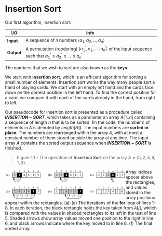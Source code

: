 # Insertion Sort

Our first algorithm, insertion sort:

| I/O | Info |
|-----|------|
|**Input**| A sequence of $n$ numbers $\langle a_{1}, a_{2}, ..., a_{n}\rangle$
|**Output**| A permutation (reodering) $\langle a_{1}^{'}, a_{2}^{'}, ..., a_{n}^{'}\rangle$ of the input sequence such that $a_{1}^{'} \le a_{2}^{'} \le ... \le a_{n}^{'}$

The numbers that we wish to sort are also known as the __keys__.

We start with __insertion sort__, which is an efficent algorithm for sorting a small number of elements. Insertion sort works the way many people sort a hand of playing cards. We start with an empty left hand and the cards face down on the correct position in the left hand. To find the correct position for a card, we compare it with each of the cards already in the hand, from right to left.

Our pseudocode for insertion sort is presented as a procedure called __$INSERTION-SORT$__, which takes as a parameter an array $A[1..n]$ containing a sequence of length $n$ that is to be sorted. (In the code, the number $n$ of elements in $A$ is denoted by $length[A]$). The input numbers are __sorted in place__. The numbers are rearranged within the array $A$, with at most a constant number of them stored outside the array at any time. The input array $A$ contains the sorted output sequence when __$INSERTION-SORT$__ is finished.

> Figure 1.1 - The operation of __Insertion Sort__ on the array $A = \langle 5, 2, 4, 6, 1, 3 \rangle$.
<img align="left" src="https://github.com/romuro-pauliv/Algorithms/blob/main/a1%20-%20Insertion%20Sort/static/Insertion%20Sort.png?raw=true" alt="Insertion Sort" width="400"/>

Array indices appear above the rectangles, and values stored in the array positions appear within the rectangles. (a)-(e) The iterations of the __for__ loop of lines 1-8. In each iteration, the black rectangle holds the key taken from $A[j]$, whitch is compared with the values in shaded rectangles to its left in the test of line 5. Shaded arrows show array values moved one position to the right in line 6, and black arrows indicate where the key moved to in line 8. (f) The final sorted array.
